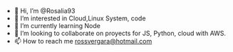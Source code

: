 - 👋 Hi, I’m @Rosalia93
- 👀 I’m interested in Cloud,Linux System, code
- 🌱 I’m currently learning Node
- 💞️ I’m looking to collaborate on proyects for JS, Python, cloud with AWS.
- 📫 How to reach me rossvergara@hotmail.com

<!---
Rosalia93/Rosalia93 is a ✨ special ✨ repository because its `README.md` (this file) appears on your GitHub profile.
You can click the Preview link to take a look at your changes.
--->
